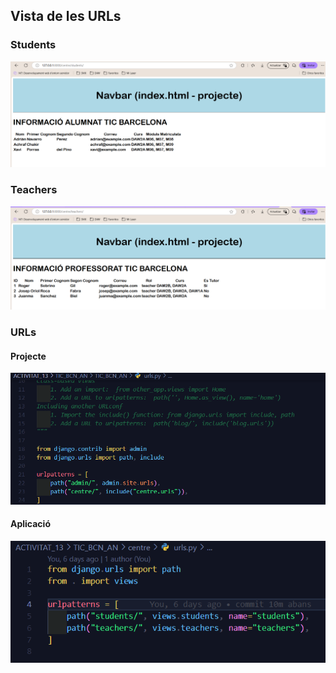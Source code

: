 ## Vista de les URLs

### Students
![Captura Students](/ACTIVITAT_13/src/alumnat_url_browser.png)

### Teachers
![Captura Teachers](/ACTIVITAT_13/src/professorat_url_browser.png)

### URLs
#### Projecte
![Captura Projecte](/ACTIVITAT_13/src/projecte_url.png)
#### Aplicació
![Captura Aplicacio](/ACTIVITAT_13/src/aplicacio_url.png)
